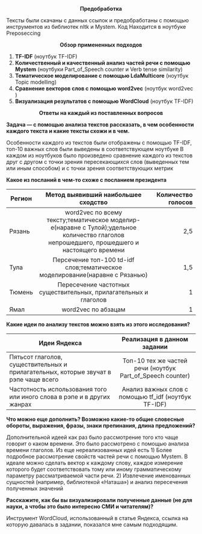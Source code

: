 <p align="center">
  <b>Предобработка</b><br>
</p>

Тексты были скачаны с данных ссылок и предобработаны с помощью инструментов из библиотек nltk и Mystem. Код Находится в ноутбуке Preposeccing

<p align="center">
  <b>Обзор примененных подходов</b><br>
</p>

1.	**TF-IDF** (ноутбук TF-IDF)
2.	**Количественный и качественный анализ частей речи с помощью Mystem** (ноутбуки Part_of_Speech counter и Verb tense similarity)
3.	**Тематическое моделирование с помощью LdaMulticore** (ноутбук Topic modelling)
4.	**Сравнение векторов слов с помощью word2vec**   (ноутбук word2vec )
5.	**Визуализация результатов с помощью WordCloud** (ноутбук TF-IDF)

<p align="center">
  <b>Ответы на каждый из поставленных вопросов</b><br>
</p>

__Задача — с помощью анализа текстов рассказать, в чем особенности каждого текста и какие тексты схожи и в чем.__

Особенности каждого из текстов были отображены с помощью TF-IDF, топ-10 важных слов были выведены в соответствующем ноутбуке
В каждом из ноутбуков было произведено сравнение каждого из текстов друг с другом с точки зрения пересекающихся слов (выведенных тем или иным способом) и с точки зрения соответствующих метрик

__Какое из посланий в чем-то схоже с посланием президента__

| Регион        | Метод выявивший наибольшее сходство           | Количество голосов  |
| ------------- |:-------------:| -----:|
| Рязань     | word2vec по всему тексту;тематическое моделир-е(наравне с Тулой);удельное количество глаголов непрошедшего, прошедшего и настоящего времени| 2,5 |
| Тула     | Персечение топ-100 td-idf слов;тематическое моделирование(наравне с Рязанью)|   1,5 |
| Тюмень | Пересечение частотных существительных, прилагательных и глаголов   |    1 |
| Ямал | word2vec по абзацам     |    1 |

__Какие идеи по анализу текстов можно взять из этого исследования?__


| Идеи Яндекса        | Реализация в данном задании | 
| ------------- |:-------------:| 
| Пятьсот глаголов, существительных и прилагательных, которые звучат в рэпе чаще всего | Топ-10 тех же частей речи (ноутбук Part_of_Speech counter)  | 
| Частотность использования того или иного слова в рэпе и в других жанрах | Анализ важных слов с помощью tf_idf (ноутбук TF-IDF)  |  

__Что можно еще дополнить? Возможно какие-то общие словесные обороты, выражения, фразы, знаки препинания, длина предложений?__

Дополнительной идеей как раз было рассмотрение того кто чаще говорит о каком времени. Это было рассмотрено с помощью анализа времени глаголов. 
Из еще нереализованных идей есть 1) Более подробное рассмотрение свойств частей речи с помощью Mystem. В идеале можно сделать вектор к каждому слову, каждое измерение которого будет соответствовать тому или иному грамматическому параметру рассматриваемой части речи. 2) Извлечение именованных сущностей (например, библиотекой «Наташа») и анализ пересечения полученных значений

__Расскажите, как бы вы визуализировали полученные данные (не для науки, а чтобы это было интересно СМИ и читателям)?__

Инструмент WordСloud, использованный в статье Яндекса, ссылка на которую давалась в задании, показался мне самым подходящим.
